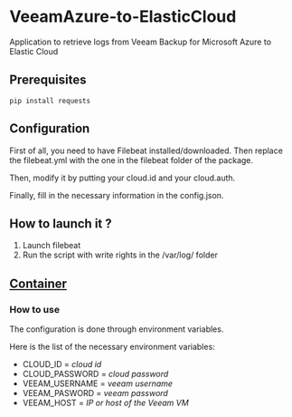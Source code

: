 # VeeamAzure-to-ElasticCloud
Application to retrieve logs from Veeam Backup for Microsoft Azure to Elastic Cloud 

## Prerequisites

`pip install requests`

## Configuration
First of all, you need to have Filebeat installed/downloaded.
Then replace the filebeat.yml with the one in the filebeat folder of the package.

Then, modify it by putting your cloud.id and your cloud.auth.

Finally, fill in the necessary information in the config.json.

## How to launch it ?

  1. Launch filebeat 
  2. Run the script with write rights in the /var/log/ folder

## [Container](https://hub.docker.com/r/teckinfor/veeamtoelk)
### How to use
The configuration is done through environment variables.

Here is the list of the necessary environment variables:
  - CLOUD_ID = *cloud id*
  - CLOUD_PASSWORD = *cloud password*
  - VEEAM_USERNAME = *veeam username*
  - VEEAM_PASWORD = *veeam password*
  - VEEAM_HOST = *IP or host of the Veeam VM*
